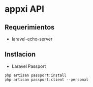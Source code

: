 # appxi API

## Requerimientos
- laravel-echo-server

## Instlacion
- Laravel Passport
```
php artisan passport:install
php artisan passport:client --personal
```
